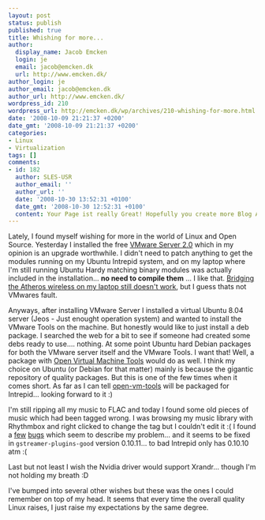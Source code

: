 ```yaml
---
layout: post
status: publish
published: true
title: Whishing for more...
author:
  display_name: Jacob Emcken
  login: je
  email: jacob@emcken.dk
  url: http://www.emcken.dk/
author_login: je
author_email: jacob@emcken.dk
author_url: http://www.emcken.dk/
wordpress_id: 210
wordpress_url: http://emcken.dk/wp/archives/210-whishing-for-more.html
date: '2008-10-09 21:21:37 +0200'
date_gmt: '2008-10-09 21:21:37 +0200'
categories:
- Linux
- Virtualization
tags: []
comments:
- id: 182
  author: SLES-USR
  author_email: ''
  author_url: ''
  date: '2008-10-30 13:52:31 +0100'
  date_gmt: '2008-10-30 12:52:31 +0100'
  content: Your Page ist really Great! Hopefully you create more Blog Adds in Future.
---
```


Lately, I found myself wishing for more in the world of Linux and Open Source. Yesterday I installed the free [VMware Server 2.0][1] which in my opinion is an upgrade worthwhile.
I didn't need to patch anything to get the modules running on my Ubuntu Intrepid system, and on my laptop where I'm still running Ubuntu Hardy matching binary modules was actually included in the installation... **no need to compile them** ... I like that. [Bridging the Atheros wireless on my laptop still doesn't work][6], but I guess thats not VMwares fault.

Anyways, after installing VMware Server I installed a virtual Ubuntu 8.04 server (Jeos - Just enought operation system) and wanted to install the VMware Tools on the machine. But honestly would like to just install a deb package. I searched the web for a bit to see if someone had created some debs ready to use.... nothing.
At some point Ubuntu hard Debian packages for both the VMware server itself and the VMware Tools. I want that!
Well, a package with [Open Virtual Machine Tools][2] would do as well. I think my choice on Ubuntu (or Debian for that matter) mainly is because the gigantic repository of quality packages. But this is one of the few times when it comes short. As far as I can tell [open-vm-tools][3] will be packaged for Intrepid... looking forward to it :)

I'm still ripping all my music to FLAC and today I found some old pieces of music which had been tagged wrong. I was browsing my music library with Rhythmbox and right clicked to change the tag but I couldn't edit it :(
I found a [few][4] [bugs][5] which seem to describe my problem... and it seems to be fixed in `gstreamer-plugins-good` version 0.10.11... to bad Intrepid only has 0.10.10 atm :(

Last but not least I wish the Nvidia driver would support Xrandr... though I'm not holding my breath :D

I've bumped into several other wishes but these was the ones I could remember on top of my head. It seems that every time the overall quality Linux raises, I just raise my expectations by the same degree.

[1]: http://vmware.com/products/server/
[2]: http://open-vm-tools.sourceforge.net/
[3]: http://packages.ubuntu.com/intrepid/open-vm-tools
[4]: http://bugzilla.gnome.org/show_bug.cgi?id=76524
[5]: http://bugzilla.gnome.org/show_bug.cgi?id=413841
[6]: 2006-10-10-using-ath0-as-bridge-in-vmware-or-almost.md

